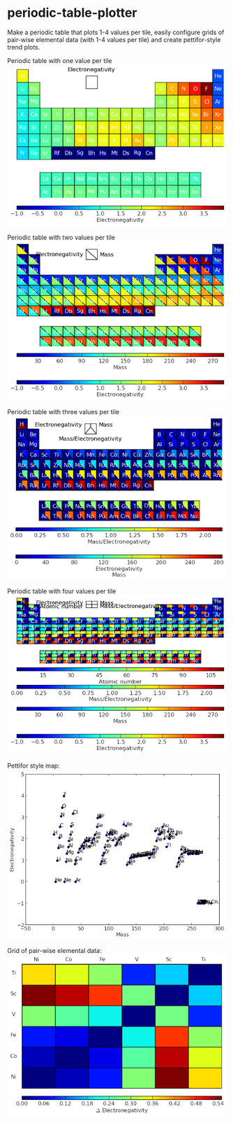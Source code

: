 periodic-table-plotter
======================

Make a periodic table that plots 1-4 values per tile, easily configure grids 
of pair-wise elemental data (with 1-4 values per tile) and create 
pettifor-style trend plots.

Periodic table with one value per tile
![Single value colormap](ptplotter/examples/uni.png)

Periodic table with two values per tile
![Double value colormap](ptplotter/examples/bi.png)

Periodic table with three values per tile
![Triple value colormap](ptplotter/examples/tri.png)

Periodic table with four values per tile
![Quadrupel value colormap](ptplotter/examples/quad.png)

Pettifor style map:
![Pettifor map](ptplotter/examples/pettifor.png)

Grid of pair-wise elemental data:
![Pair data](ptplotter/examples/grid.png)
